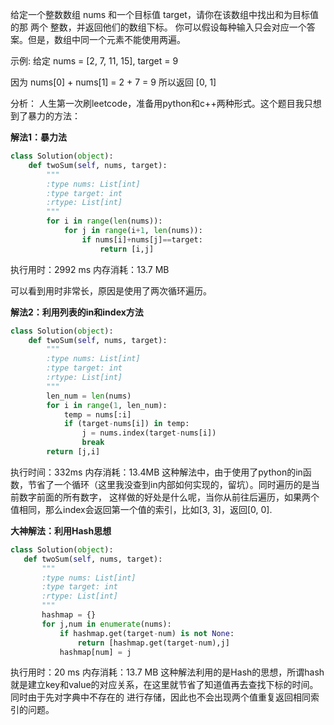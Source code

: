 给定一个整数数组 nums 和一个目标值 target，请你在该数组中找出和为目标值的那 两个 整数，并返回他们的数组下标。
你可以假设每种输入只会对应一个答案。但是，数组中同一个元素不能使用两遍。


示例:
给定 nums = [2, 7, 11, 15], target = 9

因为 nums[0] + nums[1] = 2 + 7 = 9
所以返回 [0, 1]



分析：
人生第一次刷leetcode，准备用python和c++两种形式。这个题目我只想到了暴力的方法：

**解法1：暴力法**
```python
class Solution(object):
    def twoSum(self, nums, target):
        """
        :type nums: List[int]
        :type target: int
        :rtype: List[int]
        """
        for i in range(len(nums)):
            for j in range(i+1, len(nums)):
                if nums[i]+nums[j]==target:
                    return [i,j]
```
执行用时：2992 ms
内存消耗：13.7 MB

可以看到用时非常长，原因是使用了两次循环遍历。

**解法2：利用列表的in和index方法**
```python
class Solution(object):
    def twoSum(self, nums, target):
        """
        :type nums: List[int]
        :type target: int
        :rtype: List[int]
        """
        len_num = len(nums)
        for i in range(1, len_num):
            temp = nums[:i]
            if (target-nums[i]) in temp:
                j = nums.index(target-nums[i])
                break
        return [j,i]
 ```
 执行时间：332ms
 内存消耗：13.4MB
 这种解法中，由于使用了python的in函数，节省了一个循环（这里我没查到in内部如何实现的，留坑）。同时遍历的是当前数字前面的所有数字，
 这样做的好处是什么呢，当你从前往后遍历，如果两个值相同，那么index会返回第一个值的索引，比如[3, 3]，返回[0, 0].
 
 **大神解法：利用Hash思想**
 ```python
 class Solution(object):
    def twoSum(self, nums, target):
        """
        :type nums: List[int]
        :type target: int
        :rtype: List[int]
        """
        hashmap = {}
        for j,num in enumerate(nums):
            if hashmap.get(target-num) is not None:
                return [hashmap.get(target-num),j]
            hashmap[num] = j
 ```
            
 执行用时：20 ms
 内存消耗：13.7 MB
 这种解法利用的是Hash的思想，所谓hash就是建立key和value的对应关系，在这里就节省了知道值再去查找下标的时间。同时由于先对字典中不存在的
 进行存储，因此也不会出现两个值重复返回相同索引的问题。
